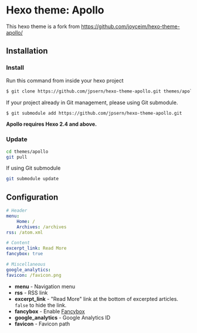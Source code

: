 Hexo theme: Apollo
=================

This hexo theme is a fork from https://github.com/joyceim/hexo-theme-apollo/

## Installation

### Install

Run this command from inside your hexo project
``` bash
$ git clone https://github.com/jpsern/hexo-theme-apollo.git themes/apollo
```

If your project already in Git management, please using Git submodule.
```bash
$ git submodule add https://github.com/jpsern/hexo-theme-apollo.git
```

**Apollo requires Hexo 2.4 and above.**

### Update

``` bash
cd themes/apollo
git pull
```

If using Git submodule
```bash
git submodule update
```

## Configuration

``` yml
# Header
menu:
    Home: /
    Archives: /archives
rss: /atom.xml

# Content
excerpt_link: Read More
fancybox: true

# Miscellaneous
google_analytics:
favicon: /favicon.png
```

- **menu** - Navigation menu
- **rss** - RSS link
- **excerpt_link** - "Read More" link at the bottom of excerpted articles. `false` to hide the link.
- **fancybox** - Enable [Fancybox](http://fancyapps.com/fancybox/)
- **google_analytics** - Google Analytics ID
- **favicon** - Favicon path
